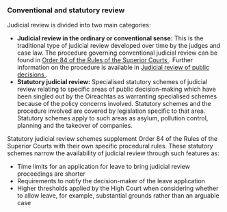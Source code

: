 ###  Conventional and statutory review

Judicial review is divided into two main categories:

  * **Judicial review in the ordinary or conventional sense:** This is the traditional type of judicial review developed over time by the judges and case law. The procedure governing conventional judicial review can be found in [ Order 84 of the Rules of the Superior Courts ](http://www.courts.ie/rules.nsf/8652fb610b0b37a980256db700399507/a53b0f76ffc6c5b780256d2b0046b3dc?OpenDocument) . Further information on the procedure is available in [ Judicial review of public decisions ](/en/government-in-ireland/how-government-works/standards-and-accountability/judicial-review-public-decisions/) . 
  * **Statutory judicial review:** Specialised statutory schemes of judicial review relating to specific areas of public decision-making which have been singled out by the Oireachtas as warranting specialised schemes because of the policy concerns involved. Statutory schemes and the procedure involved are covered by legislation specific to that area. Statutory schemes apply to such areas as asylum, pollution control, planning and the takeover of companies. 

Statutory judicial review schemes supplement Order 84 of the Rules of the
Superior Courts with their own specific procedural rules. These statutory
schemes narrow the availability of judicial review through such features as:

  * Time limits for an application for leave to bring judicial review proceedings are shorter 
  * Requirements to notify the decision-maker of the leave application 
  * Higher thresholds applied by the High Court when considering whether to allow leave, for example, substantial grounds rather than an arguable case 
